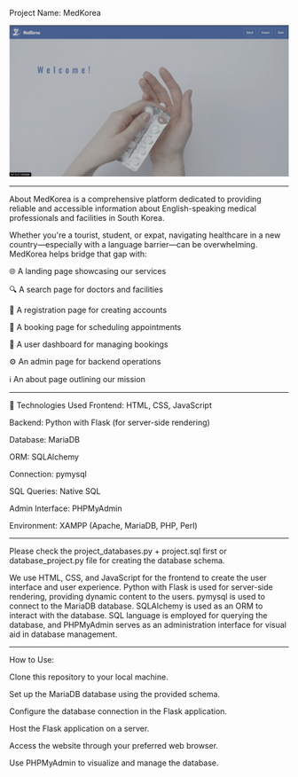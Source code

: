 Project Name: MedKorea

![MedKorea Screenshot](project.gif)

---

About
MedKorea is a comprehensive platform dedicated to providing reliable and accessible information about English-speaking medical professionals and facilities in South Korea.

Whether you're a tourist, student, or expat, navigating healthcare in a new country—especially with a language barrier—can be overwhelming. MedKorea helps bridge that gap with:

🌐 A landing page showcasing our services

🔍 A search page for doctors and facilities

📝 A registration page for creating accounts

📅 A booking page for scheduling appointments

👤 A user dashboard for managing bookings

⚙️ An admin page for backend operations

ℹ️ An about page outlining our mission

---

🔧 Technologies Used
Frontend: HTML, CSS, JavaScript

Backend: Python with Flask (for server-side rendering)

Database: MariaDB

ORM: SQLAlchemy

Connection: pymysql

SQL Queries: Native SQL

Admin Interface: PHPMyAdmin

Environment: XAMPP (Apache, MariaDB, PHP, Perl)

---

Please check the project_databases.py + project.sql first or database_project.py file for creating the database schema.

We use HTML, CSS, and JavaScript for the frontend to create the user interface and user experience. Python with Flask is used for server-side rendering, providing dynamic content to the users. pymysql is used to connect to the MariaDB database. SQLAlchemy is used as an ORM to interact with the database. SQL language is employed for querying the database, and PHPMyAdmin serves as an administration interface for visual aid in database management.

---

How to Use:

Clone this repository to your local machine.

Set up the MariaDB database using the provided schema.

Configure the database connection in the Flask application.

Host the Flask application on a server.

Access the website through your preferred web browser.

Use PHPMyAdmin to visualize and manage the database.
